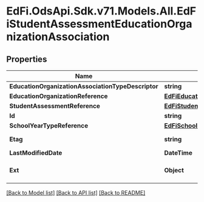 # EdFi.OdsApi.Sdk.v71.Models.All.EdFiStudentAssessmentEducationOrganizationAssociation

## Properties

Name | Type | Description | Notes
------------ | ------------- | ------------- | -------------
**EducationOrganizationAssociationTypeDescriptor** | **string** | The type of association being represented. | 
**EducationOrganizationReference** | [**EdFiEducationOrganizationReference**](EdFiEducationOrganizationReference.md) |  | 
**StudentAssessmentReference** | [**EdFiStudentAssessmentReference**](EdFiStudentAssessmentReference.md) |  | 
**Id** | **string** |  | [optional] 
**SchoolYearTypeReference** | [**EdFiSchoolYearTypeReference**](EdFiSchoolYearTypeReference.md) |  | [optional] 
**Etag** | **string** | A unique system-generated value that identifies the version of the resource. | [optional] 
**LastModifiedDate** | **DateTime** | The date and time the resource was last modified. | [optional] 
**Ext** | **Object** | Extensions to the StudentAssessmentEducationOrganizationAssociation entity. | [optional] 

[[Back to Model list]](../../README.md#documentation-for-models) [[Back to API list]](../../README.md#documentation-for-api-endpoints) [[Back to README]](../../README.md)

